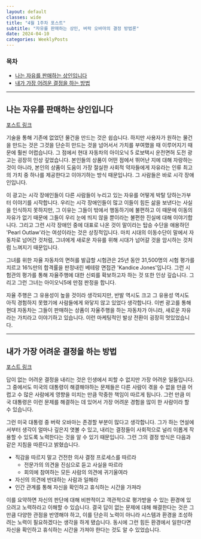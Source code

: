 ```yaml
---
layout: default
classes: wide
title: "4월 1주차 포스트"
subtitle: "자유를 판매하는 상인, 버락 오바마의 결정 방법론"
date: 2024-04-10
categories: WeeklyPosts
---
```


### 목차

- [나는 자유를 판매하는 상인입니다](#나는-자유를-판매하는-상인입니다)
- [내가 가장 어려운 결정을 하는 방법](#내가-가장-어려운-결정을-하는-방법)

---

## 나는 자유를 판매하는 상인입니다

[포스트 링크](https://www.youtube.com/watch?v=d6e41W6ZjtY)

기술을 통해 기존에 없었던 물건을 만드는 것은 쉽습니다. 하지만 사용자가 원하는 물건을 만드는 것은 그것을 단순히 만드는 것을 넘어서서 가치를 부여했을 때 이루어지기 때문에 훨씬 어렵습니다. 그 점에서 현대 자동차의 아이오닉 5 로보택시 운전면허 도전 광고는 굉장히 인상 깊었습니다. 본인들의 상품이 어떤 점에서 뛰어난 지에 대해 자랑하는 것이 아니라, 본인의 상품이 도움이 가장 절실한 사회적 약자들에게 자유라는 인류 최고의 가치 중 하나를 제공한다고 이야기하는 방식 때문입니다. 그 사람들은 바로 시각 장애인입니다.

이 광고는 시각 장애인들이 다른 사람들이 누리고 있는 자유를 어떻게 박탈 당하는가부터 이야기를 시작합니다. 우리는 시각 장애인들이 많고 이들이 힘든 삶을 보낸다는 사실을 인식하지 못하지만, 그 이유는 그들이 밖에서 행동하기에 불편하고 이 때문에 이동의 자유가 없기 때문에 그들이 우리 눈에 띄지 않을 뿐이라는 불편한 진실에 대해 이야기합니다. 그리고 그런 시각 장애인 중에 대표로 나온 것이 말이라는 탑승 수단을 애용하던 'Pearl Outlaw'라는 여성이라는 것은 상징적입니다. 마치 시대의 이동수단이 말에서 자동차로 넘어간 것처럼, 그녀에게 새로운 자유를 위해 시대가 넘어갈 것을 암시하는 것처럼 느껴지기 때문입니다.

그녀를 위한 자율 자동차의 면허를 발급할 시험관은 25년 동안 31,500명의 시험 평가를 치르고 16%만의 합격률을 판정내린 베테랑 면접관 'Kandice Jones'입니다. 그런 시험관의 평가를 통해 자율주행에 대한 신뢰를 확보하고자 하는 것 또한 인상 깊습니다. 그리고 그런 그녀는 아이오닉5에 만점 판정을 합니다.

자율 주행은 그 유용성이 높을 것이라 생각되지만, 반발 역시도 크고 그 유용성 역시도 아직 경험하지 못했기에 사람들에게 와닿지 않고 있었다 생각합니다. 이번 광고를 통해 현대 자동차는 그들이 판매하는 상품이 자율주행을 하는 자동차가 아니라, 새로운 자유라는 가치라고 이야기하고 있습니다. 이런 마케팅적인 발상 전환이 굉장히 멋있었습니다.

---

## 내가 가장 어려운 결정을 하는 방법

[포스트 링크](https://barackobama.medium.com/how-i-approach-the-toughest-decisions-dc1b165cdf2d)

답이 없는 어려운 결정을 내리는 것은 인생에서 피할 수 없지만 가장 어려운 일들입니다. 그 중에서도 미국의 대통령이 해결해야하는 문제들은 다른 사람이 겪을 수 없을 만큼 어렵고 수 많은 사람에게 영향을 미치는 만큼 막중한 책임이 따르게 됩니다. 그런 만큼 미국 대통령은 이런 문제를 해결하는 데 있어서 가장 어려운 경험을 많이 한 사람이라 할 수 있습니다.

그런 미국 대통령 중 버락 오바마는 존경할 부분이 많다고 생각합니다. 그가 하는 연설에서부터 생각이 얼마나 깊은지 엿볼 수 있고, 내리는 결정들이 사회적으로 널리 이롭게 작용할 수 있도록 노력한다는 것을 알 수 있기 때문입니다. 그런 그의 결정 방식은 다음과 같은 지침을 따른다고 밝혔습니다.

- 직감을 따르지 말고 건전한 의사 결정 프로세스를 따르라
  - 전문가의 의견을 진심으로 듣고 사실을 따르라
  - 회의에 참여하는 모든 사람의 의견에 귀기울여라
- 자신의 의견에 반대하는 사람과 일해라
- 인간 관계를 통해 자신을 확인하고 휴식하는 시간을 가져라

이를 요약하면 자신의 판단에 대해 비판적이고 객관적으로 평가받을 수 있는 환경에 있으려고 노력하라고 이해할 수 있습니다. 결국 답이 없는 문제에 대해 해결한다는 것은 그만큼 다양한 관점을 반영해야 하고, 이를 단순히 노력이 아니라 시스템과 환경을 조성하려는 노력이 필요하겠다는 생각을 하게 됐습니다. 동시에 그런 힘든 환경에서 일한다면 자신을 확인하고 휴식하는 시간을 가져야 한다는 것도 알 수 있었습니다.
